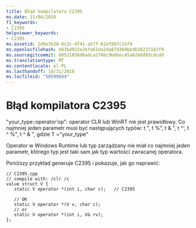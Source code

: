 ```yaml
---
title: Błąd kompilatora C2395
ms.date: 11/04/2016
f1_keywords:
- C2395
helpviewer_keywords:
- C2395
ms.assetid: 2d9e3b28-8c2c-4f41-a57f-61ef88fc2af0
ms.openlocfilehash: dd3bd922e2bfa61da2da87d368bb4b28237161f9
ms.sourcegitcommit: 6052185696adca270bc9bdbec45a626dd89cdcdd
ms.translationtype: MT
ms.contentlocale: pl-PL
ms.lasthandoff: 10/31/2018
ms.locfileid: "50599844"
---
```

# <a name="compiler-error-c2395"></a>Błąd kompilatora C2395

"your_type::operator'op": operator CLR lub WinRT nie jest prawidłowy. Co najmniej jeden parametr musi być następujących typów: t ", t %", t & ", t ^', t ^ %", t ^ & ", gdzie T ="your_type"

Operator w Windows Runtime lub typ zarządzany nie miał co najmniej jeden parametr, którego typ jest taki sam jak typ wartości zwracanej operatora.

Poniższy przykład generuje C2395 i pokazuje, jak go naprawić:

```
// C2395.cpp
// compile with: /clr /c
value struct V {
   static V operator *(int i, char c);   // C2395

   // OK
   static V operator *(V v, char c);
   // or
   static V operator *(int i, V& rv);
};
```
